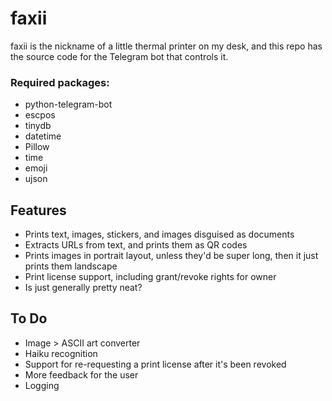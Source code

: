# faxii
faxii is the nickname of a little thermal printer on my desk, and this repo has the source code for the Telegram bot that controls it.


### Required packages:
- python-telegram-bot
- escpos
- tinydb
- datetime
- Pillow
- time
- emoji
- ujson


## Features

- Prints text, images, stickers, and images disguised as documents
- Extracts URLs from text, and prints them as QR codes
- Prints images in portrait layout, unless they'd be super long, then it just prints them landscape
- Print license support, including grant/revoke rights for owner
- Is just generally pretty neat?


## To Do

- Image > ASCII art converter
- Haiku recognition
- Support for re-requesting a print license after it's been revoked
- More feedback for the user
- Logging
